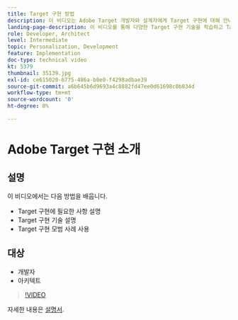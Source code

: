 ```yaml
---
title: Target 구현 방법
description: 이 비디오는 Adobe Target 개발자와 설계자에게 Target 구현에 대해 안내합니다. 이 비디오를 통해 다양한 Target 구현 기술을 학습하고 Target 구현 모범 사례를 활용하십시오.
landing-page-description: 이 비디오를 통해 다양한 Target 구현 기술을 학습하고 Target 구현 모범 사례를 활용하십시오.
role: Developer, Architect
level: Intermediate
topic: Personalization, Development
feature: Implementation
doc-type: technical video
kt: 5379
thumbnail: 35139.jpg
exl-id: ce615020-6775-486a-b0e0-f4298adbae39
source-git-commit: a6b645b6d9693a4c8882fd47ee0d61698c0b834d
workflow-type: tm+mt
source-wordcount: '0'
ht-degree: 0%

---
```


# Adobe Target 구현 소개

## 설명

이 비디오에서는 다음 방법을 배웁니다.

* Target 구현에 필요한 사항 설명
* Target 구현 기술 설명
* Target 구현 모범 사례 사용

## 대상

* 개발자
* 아키텍트

>[!VIDEO](https://video.tv.adobe.com/v/35139/?quality=12)

자세한 내용은 [설명서](https://experienceleague.adobe.com/docs/target/using/implement-target/implementing-target.html?lang=en).
